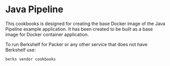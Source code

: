 # Java Pipeline

This cookbooks is designed for creating the base Docker image of the Java Pipeline example application. It has been created to be built as a base image for Docker container application.

To run Berkshelf for Packer or any other service that does not have Berkshelf use:

```
berks vendor cookbooks
```
